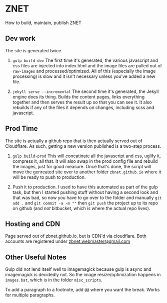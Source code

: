 # ZNET

How to build, maintain, publish ZNET

## Dev work

The site is generated twice. 

1) `gulp build-dev` The first time it's generated, the various javascript and css files are injected into index.html and the image files are pulled out of `raw-images` and processed/optimized. All of this (especially the image processing) is slow and it isn't necessary unless you've added a new file.

2) `jekyll serve --incremental` The second time it's generated, the Jekyll engine does its thing. Builds the content pages, links everything together and then serves the result up so that you can see it. It also rebuilds if any of the files it depends on changes, including scss and javascript. 

## Prod Time

The site is actually a github repo that is then actually served out of Cloudflare. As such, getting a new version published is a two-step process.

1) `gulp build-prod` This will concatinate all the javascript and css, uglify it, compress it, all that. It will also swap in the prod config file and rebuild the images, just for good measure. Once that's done, the script will move the genreated site over to another folder `zbnet.github.io` where it will be ready to push to production.

2) Push it to production. I used to have this automated as part of the gulp task, but then I started pushing stuff without having a second look and that was bad, so now you have to go over to the folder and manually `git add .` and `git commit -a -m ""` then `git push` the project up to its repo on github (and _not_ bitbucket, which is where the actual repo lives).

## Hosting and CDN

Page served out of zbnet.github.io, but is CDN'd via cloudflare. Both accounts are registered under zbnet.webmaster@gmail.com

## Other Useful Notes

Gulp did not lend itself well to imagemagick because gulp is async and imagemagick is decidedly not. So the image resize/optimization happens in `images.bat`, which is in the folder `misc_scripts`.

To add a paragraph to a footnote, add `@@` where you want the break. Works for multiple paragraphs. 